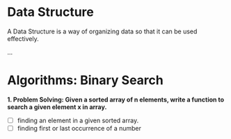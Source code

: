# Data Structure
A Data Structure is a way of organizing data so that it can be used effectively.

...

# Algorithms: Binary Search

**1. Problem Solving: Given a sorted array of n elements, write a function to search a given element x in array.**

- [ ] finding an element in a given sorted array.
- [ ] finding first or last occurrence of a number
